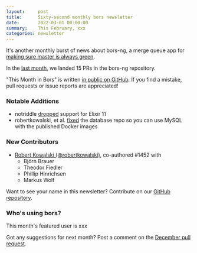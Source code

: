```yaml
---
layout:     post
title:      Sixty-second monthly bors newsletter
date:       2022-03-01 00:00:00
summary:    This February, xxx
categories: newsletter
---
```


It's another monthly burst of news about bors-ng, a merge queue app for [making sure master is always green](https://github.com/intellij-rust/intellij-rust/blob/16c13f8664f36566514a993c57976020184ebbe0/MAINTAINING.md#accepting-pull-requests).

In the [last month](https://github.com/bors-ng/bors-ng/pulls?q=is%3Apr+is%3Amerged+closed%3A2022-02-01..2022-02-28),
we landed 15 PRs in the bors-ng repository.

"This Month in Bors" is written [in public on GitHub][GitHub for TMiB].
If you find a mistake, pull requests or issue reports are appreciated!

[GitHub for TMiB]: https://github.com/bors-ng/bors-ng.github.io


### Notable Additions

* notriddle [dropped](https://github.com/bors-ng/bors-ng/pull/1464) support for Elixir 11
* robertkowalski, et al. [fixed](https://github.com/bors-ng/bors-ng/pull/1452) the database repo so you can use MySQL with the published Docker images


### New Contributors

* [Robert Kowalski (@robertkowalski)](https://github.com/robertkowalski), co-authored #1452 with
  * Björn Brauer
  * Theodor Fiedler
  * Phillip Hinrichsen
  * Markus Wolf

Want to see your name in this newsletter? Contribute on our [GitHub repository](https://github.com/bors-ng/bors-ng).


### Who's using bors?

This month's featured user is xxx

Got any suggestions for next month?
Post a comment on the [December pull request](https://github.com/bors-ng/bors-ng.github.io/pull/___).
